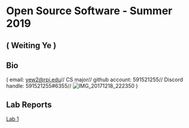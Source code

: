 # Open Source Software - Summer 2019
## ( Weiting Ye )

## Bio
( email: yew2@rpi.edu//
CS major//
github account: 591521255// 
Discord handle: 591521255#6355//
 ![IMG_20171218_222350](https://user-images.githubusercontent.com/95945800/170723430-a929469a-08aa-459e-a2c6-657b88bf7d14.jpg)
)

## Lab Reports
[Lab 1](labs/lab-01/report.md)
